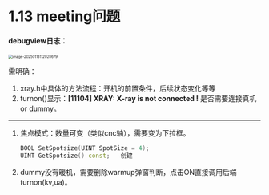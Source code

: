 # 1.13 meeting问题

#### debugview日志：

<img src="C:\Users\fuyuk\AppData\Roaming\Typora\typora-user-images\image-20250113112028679.png" alt="image-20250113112028679" style="zoom:50%;" />

需明确：

1. xray.h中具体的方法流程：开机的前置条件，后续状态变化等等
2. turnon()显示：**[11104] XRAY: X-ray is not connected !** 是否需要连接真机or dummy。

---



1. 焦点模式：数量可变（类似cnc轴），需要变为下拉框。

   ```cpp
   BOOL SetSpotsize(UINT SpotSize = 4);  
   UINT GetSpotsize() const;   创建   
   ```

2. dummy没有暖机，需要删除warmup弹窗判断，点击ON直接调用后端turnon(kv,ua)。

